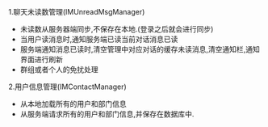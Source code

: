 1.聊天未读数管理(IMUnreadMsgManager)
- 未读数从服务器端同步,不保存在本地.(登录之后就会进行同步)
- 当用户读消息时,通知服务端已读当前对话消息已读
- 服务端通知消息已读时,清空管理中对应对话的缓存未读消息,清空通知栏,通知界面进行刷新
- 群组或者个人的免扰处理

2.用户信息管理(IMContactManager)
- 从本地加载所有的用户和部门信息
- 从服务端请求所有的用户和部门信息,并保存在数据库中.